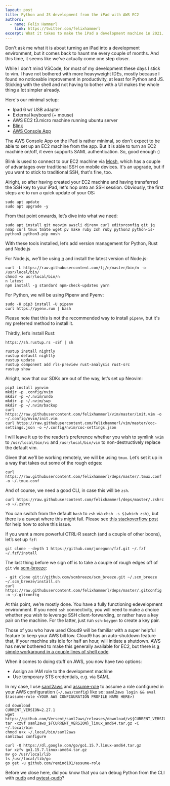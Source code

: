 ```yaml
---
layout: post
title: Python and JS development from the iPad with AWS EC2
authors:
  - name: Felix Hammerl
    link: https://twitter.com/felixhammerl
excerpt: What it takes to make the iPad a development machine in 2021.
---
```


Don't ask me what it is about turning an iPad into a development environment, but it comes back to haunt me every couple of months. And this time, it seems like we've actually come one step closer.

While I don't mind VSCode, for most of my development these days I stick to vim. I have not bothered with more heavyweight IDEs, mostly because I found no noticeable improvement in productivity, at least for Python and JS. Sticking with the shell and not having to bother with a UI makes the whole thing a lot simpler already.

Here's our minimal setup:

* Ipad 6 w/ USB adapter
* External keyboard (+ mouse)
* AWS EC2 t3.micro machine running ubuntu server
* [Blink](https://blink.sh/)
* [AWS Console App](https://apps.apple.com/us/app/aws-console/id580990573)

The AWS Console App on the iPad is rather minimal, so don't expect to be able to set up an EC2 machine from the app. But it is able to turn an EC2 machine on/off, it even supports SAML authentication. So, good enough :)

Blink is used to connect to our EC2 machine via [Mosh](https://github.com/mobile-shell/mosh), which has a couple of advantages over traditional SSH on mobile devices. It's an upgrade, but if you want to stick to traditional SSH, that's fine, too.

Alright, so after having created your EC2 machine and having transferred the SSH key to your iPad, let's hop onto an SSH session. Obviously, the first steps are to run a quick update of your OS:
```
sudo apt update
sudo apt upgrade -y
```

From that point onwards, let’s dive into what we need:
```
sudo apt install git neovim awscli direnv curl editorconfig git jq nmap curl tmux tmate wget pv make ruby zsh ruby python3 python-is-python3 python3-pip mosh
```

With these tools installed, let’s add version management for Python, Rust and Node.js

For Node.js, we’ll be using [n](https://github.com/tj/n) and install the latest version of Node.js:
```
curl -L https://raw.githubusercontent.com/tj/n/master/bin/n -o /usr/local/bin/
chmod +x usr/local/bin/n
n latest
npm install -g standard npm-check-updates yarn
```

For Python, we will be using Pipenv and Pyenv:
```
sudo -H pip3 install -U pipenv
curl https://pyenv.run | bash
```

Please note that this is not the recommended way to install `pipenv`, but it's my preferred method to install it.

Thirdly, let’s install Rust:
```
https://sh.rustup.rs -sSf | sh

rustup install nightly
rustup default nightly
rustup update
rustup component add rls-preview rust-analysis rust-src
rustup show
```

Alright, now that our SDKs are out of the way, let’s set up Neovim:
```
pip3 install pynvim
mkdir -p .config/nvim
mkdir -p ~/.nvim/undo
mkdir -p ~/.nvim/swp
mkdir -p ~/.nvim/backup
curl https://raw.githubusercontent.com/felixhammerl/vim/master/init.vim -o ~/.config/nvim/init.vim
curl https://raw.githubusercontent.com/felixhammerl/vim/master/coc-settings.json -o ~/.config/nvim/coc-settings.json
```

I will leave it up to the reader’s preference whether you wish to symlink `nvim` to `/usr/local/bin/vi` and `/usr/local/bin/vim` to non-destructively replace the default vim.

Given that we’ll be working remotely, we will be using `tmux`. Let’s set it up in a way that takes out some of the rough edges:
```
curl https://raw.githubusercontent.com/felixhammerl/deps/master/.tmux.conf -o ~/.tmux.conf
```

And of course, we need a good CLI, in case this will be `zsh`.
```
curl https://raw.githubusercontent.com/felixhammerl/deps/master/.zshrc -o ~/.zshrc
```

You can switch from the default `bash` to `zsh` via `chsh -s $(which zsh)`, but there is a caveat where this might fail. Please see [this stackoverflow post](https://askubuntu.com/questions/812420/chsh-always-asking-a-password-and-get-pam-authentication-failure) for help how to solve this issue.

If you want a more powerful CTRL-R search (and a couple of other boons), let’s set up `fzf`:
```
git clone --depth 1 https://github.com/junegunn/fzf.git ~/.fzf
~/.fzf/install
```

The last thing before we sign off is to take a couple of rough edges off of `git` via [scm-breeze](https://github.com/scmbreeze/scm_breeze):
```
- git clone git://github.com/scmbreeze/scm_breeze.git ~/.scm_breeze
~/.scm_breeze/install.sh
curl https://raw.githubusercontent.com/felixhammerl/deps/master/.gitconfig -o ~/.gitconfig
```

At this point, we’re mostly done. You have a fully functioning edevelopment environment. If you need `ssh` connectivity, you will need to make a choice whether you wish to leverage SSH client-forwarding, or rather have a key pair on the machine. For the latter, just run `ssh-keygen` to create a key pair.

Those of you who have used Cloud9 will be familiar with a super helpful feature to keep your AWS bill low. Cloud9 has an auto-shutdown feature that, if your machine sits idle for half an hour, will initiate a shutdown. AWS has never bothered to make this generally available for EC2, but there is [a simple workaround in a couple lines of shell code](https://github.com/holmesal/ec2-auto-shutdown).

When it comes to doing stuff on AWS, you now have two options:

* Assign an IAM role to the development machine
* Use temporary STS credentials, e.g. via SAML. 

In my case, I use [saml2aws](https://github.com/Versent/saml2aws) and [assume-role](https://github.com/remind101/assume-role) to assume a role configured in your AWS configuration (`~/.aws/config`) like so: `saml2aws login && eval $(assume-role <YOUR AWS CONFIGURATION PROFILE NAME HERE>)`
```
cd download
CURRENT_VERSION=2.27.1
wget https://github.com/Versent/saml2aws/releases/download/v${CURRENT_VERSION}/saml2aws_${CURRENT_VERSION}_linux_amd64.tar.gz
tar -xzvf saml2aws_${CURRENT_VERSION}_linux_amd64.tar.gz -C ~/.local/bin
chmod u+x ~/.local/bin/saml2aws
saml2aws configure

curl -O https://dl.google.com/go/go1.15.7.linux-amd64.tar.gz
tar xzfv go1.15.7.linux-amd64.tar.gz
mv go /usr/local/lib
ls /usr/local/lib/go
go get -u github.com/remind101/assume-role
```

Before we close here, did you know that you can debug Python from the CLI with [pudb](https://github.com/inducer/pudb) and [pytest-pudb](https://github.com/wronglink/pytest-pudb)?
